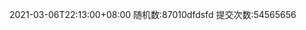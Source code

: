 <!--
 * @Descripttion: 
 * @version: 1.0
 * @Author: zkc
 * @Date: 2021-05-30 14:56:59
 * @LastEditors: zkc
 * @LastEditTime: 2021-05-30 15:37:27
 * @input: no param
 * @out: no param
-->
2021-03-06T22:13:00+08:00
随机数:87010dfdsfd
提交次数:54565656